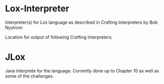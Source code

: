 # Lox-Interpreter
Interpreter(s) for Lox language as described in Crafting Interpreters by Bob Nystrom

Location for output of following Crafting Interpreters.

# JLox
Java interprete for the language. Currently done up to Chapter 10 as well as some of the challanges.
